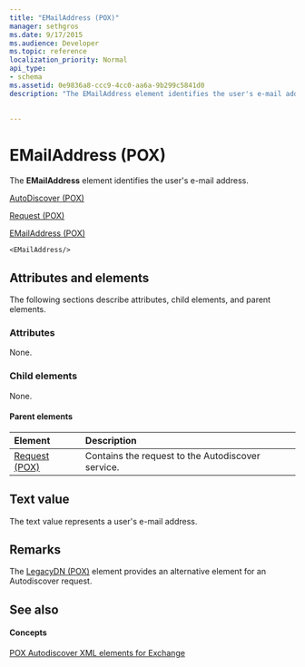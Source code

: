 ```yaml
---
title: "EMailAddress (POX)"
manager: sethgros
ms.date: 9/17/2015
ms.audience: Developer
ms.topic: reference
localization_priority: Normal
api_type:
- schema
ms.assetid: 0e9836a8-ccc9-4cc0-aa6a-9b299c5841d0
description: "The EMailAddress element identifies the user's e-mail address."
 
 
---
```


# EMailAddress (POX)

The **EMailAddress** element identifies the user's e-mail address. 
  
[AutoDiscover (POX)](autodiscover-pox.md)
  
[Request (POX)](request-pox.md)
  
[EMailAddress (POX)](emailaddress-pox.md)
  
```
<EMailAddress/>
```

## Attributes and elements

The following sections describe attributes, child elements, and parent elements.
  
### Attributes

None.
  
### Child elements

None.
  
#### Parent elements

|**Element**|**Description**|
|:-----|:-----|
|[Request (POX)](request-pox.md) <br/> |Contains the request to the Autodiscover service.  <br/> |
   
## Text value

The text value represents a user's e-mail address.
  
## Remarks

The [LegacyDN (POX)](legacydn-pox.md) element provides an alternative element for an Autodiscover request. 
  
## See also

#### Concepts

[POX Autodiscover XML elements for Exchange](pox-autodiscover-xml-elements-for-exchange.md)


